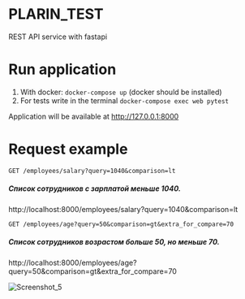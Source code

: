 # PLARIN_TEST


REST API service with fastapi


# Run application

1. With docker: `docker-compose up` (docker should be installed)
2. For tests write in the terminal `docker-compose exec web pytest`

Application will be available at http://127.0.0.1:8000



# Request example

`GET /employees/salary?query=1040&comparison=lt`

##### Список сотрудников с зарплатой меньше 1040.

http://localhost:8000/employees/salary?query=1040&comparison=lt



`GET /employees/age?query=50&comparison=gt&extra_for_compare=70`

##### Список сотрудников возрастом больше 50, но меньше 70.

http://localhost:8000/employees/age?query=50&comparison=gt&extra_for_compare=70



![Screenshot_5](https://user-images.githubusercontent.com/74962029/115070424-98a81980-9efd-11eb-8df8-fb9629a78dc5.jpg)
